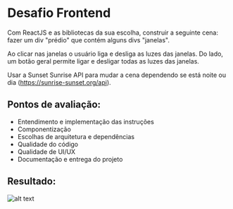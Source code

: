 # Desafio Frontend

Com ReactJS e as bibliotecas da sua escolha, construir a seguinte cena: fazer um div "prédio" que contém alguns divs "janelas". 

Ao clicar nas janelas o usuário liga e desliga as luzes das janelas. Do lado, um botão geral permite ligar e desligar todas as luzes das janelas. 

Usar a Sunset Sunrise API para mudar a cena dependendo se está noite ou dia (https://sunrise-sunset.org/api).

## Pontos de avaliação:

* Entendimento e implementação das instruções
* Componentização
* Escolhas de arquitetura e dependências
* Qualidade do código
* Qualidade de UI/UX
* Documentação e entrega do projeto


## Resultado:

![alt text](https://i.imgur.com/iwaHt2f.png "Resultado final")


